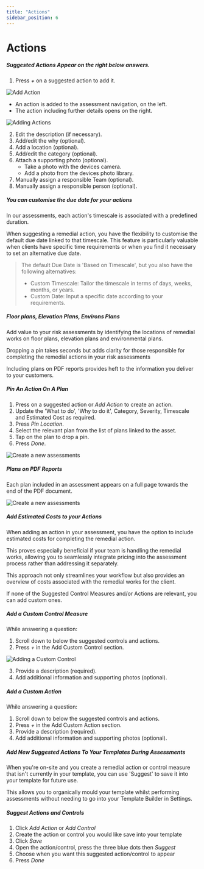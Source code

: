 ```yaml
---
title: "Actions"
sidebar_position: 6
---
```

# Actions

##### Suggested Actions Appear on the right below answers.

1. Press *+* on a suggested action to add it.

![Add Action](/img/support/app/assessments/addaction.webp)

* An action is added to the assessment navigation, on the left.
* The action including further details opens on the right.

![Adding Actions](/img/support/app/assessments/actions.webp)

2. Edit the description (if necessary).
1. Add/edit the why (optional).
1. Add a location (optional).
1. Add/edit the category (optional).
1. Attach a supporting photo (optional).
    * Take a photo with the devices camera.
    * Add a photo from the devices photo library.
1. Manually assign a responsible Team (optional).
1. Manually assign a responsible person (optional).

##### You can customise the due date for your actions

In our assessments, each action's timescale is associated with a predefined duration.

When suggesting a remedial action, you have the flexibility to customise the default due date linked to that timescale. This feature is particularly valuable when clients have specific time requirements or when you find it necessary to set an alternative due date.

> The default Due Date is 'Based on Timescale', but you also have the following alternatives:
>
> * Custom Timescale: Tailor the timescale in terms of days, weeks, months, or years.
> * Custom Date: Input a specific date according to your requirements.

##### Floor plans, Elevation Plans, Environs Plans

Add value to your risk assessments by identifying the locations of remedial works on floor plans, elevation plans and environmental plans.

Dropping a pin takes seconds but adds clarity for those responsible for completing the remedial actions in your risk assessments

Including plans on PDF reports provides heft to the information you deliver to your customers.

##### Pin An Action On A Plan

1. Press on a suggested action or *Add Action* to create an action.
1. Update the 'What to do', 'Why to do it', Category, Severity, Timescale and Estimated Cost as required.
1. Press *Pin Location*.
1. Select the relevant plan from the list of plans linked to the asset.
1. Tap on the plan to drop a pin.
1. Press *Done*.

![Create a new assessments](/img/support/app/assessments/pinactionapp.webp "Create a new assessments")

##### Plans on PDF Reports

Each plan included in an assessment appears on a full page towards the end of the PDF document.

![Create a new assessments](/img/support/app/assessments/pinactionpdf.webp "Create a new assessments")

##### Add Estimated Costs to your Actions

When adding an action in your assessment, you have the option to include estimated costs for completing the remedial action.

This proves especially beneficial if your team is handling the remedial works, allowing you to seamlessly integrate pricing into the assessment process rather than addressing it separately.

This approach not only streamlines your workflow but also provides an overview of costs associated with the remedial works for the client.

If none of the Suggested Control Measures and/or Actions are relevant, you can add custom ones.

##### Add a Custom Control Measure

While answering a question:

1. Scroll down to below the suggested controls and actions.
1. Press *+* in the Add Custom Control section.

![Adding a Custom Control](/img/support/app/assessments/customcontrol.webp)

3. Provide a description (required).
1. Add additional information and supporting photos (optional).

##### Add a Custom Action

While answering a question:

1. Scroll down to below the suggested controls and actions.
1. Press *+* in the Add Custom Action section.
1. Provide a description (required).
1. Add additional information and supporting photos (optional).

##### Add New Suggested Actions To Your Templates During Assessments

When you're on-site and you create a remedial action or control measure that isn't currently in your template, you can use 'Suggest' to save it into your template for future use.

This allows you to organically mould your template whilst performing assessments without needing to go into your Template Builder in Settings.

##### Suggest Actions and Controls

1. Click *Add Action* or *Add Control*
1. Create the action or control you would like save into your template
1. Click *Save*
1. Open the action/control, press the three blue dots then *Suggest*
1. Choose when you want this suggested action/control to appear
1. Press *Done*
